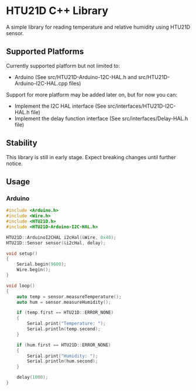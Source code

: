 # HTU21D C++ Library

A simple library for reading temperature and relative humidity using HTU21D sensor.

## Supported Platforms

Currently supported platform but not limited to:

* Arduino (See src/HTU21D-Arduino-12C-HAL.h and src/HTU21D-Arduino-I2C-HAL.cpp files)

Support for more platform may be added later on, but for now you can:

* Implement the I2C HAL interface (See src/interfaces/HTU21D-I2C-HAL.h file)
* Implement the delay function interface (See src/interfaces/Delay-HAL.h file)

## Stability

This library is still in early stage. Expect breaking changes until further notice.

## Usage

### Arduino

```c++
#include <Arduino.h>
#include <Wire.h>
#include <HTU21D.h>
#include <HTU21D-Arduino-I2C-HAL.h>

HTU21D::ArduinoI2CHAL i2cHal(&Wire, 0x40);
HTU21D::Sensor sensor(&i2cHal, delay);

void setup()
{
    Serial.begin(9600);
    Wire.begin();
}

void loop()
{
    auto temp = sensor.measureTemperature();
    auto hum = sensor.measureHumidity();

    if (temp.first == HTU21D::ERROR_NONE)
    {
        Serial.print("Temperature: ");
        Serial.println(temp.second);
    }

    if (hum.first == HTU21D::ERROR_NONE)
    {
        Serial.print("Humidity: ");
        Serial.println(hum.second);
    }

    delay(1000);
}
```
